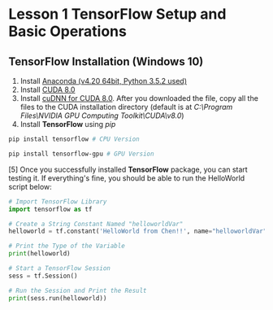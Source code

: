 # Lesson 1 TensorFlow Setup and Basic Operations

## TensorFlow Installation (Windows 10)
1. Install [Anaconda (v4.20 64bit, Python 3.5.2 used)](https://www.continuum.io/downloads)
2. Install [CUDA 8.0](https://developer.nvidia.com/cuda-downloads)
3. Install [cuDNN for CUDA 8.0](https://developer.nvidia.com/cudnn). After you downloaded the file, copy all the files to the CUDA installation directory (default is at *C:\Program Files\NVIDIA GPU Computing Toolkit\CUDA\v8.0*)
4. Install **TensorFlow** using *pip*
```bash
pip install tensorflow # CPU Version
```
```bash
pip install tensorflow-gpu # GPU Version
```
[5] Once you successfully installed **TensorFlow** package, you can start testing it. If everything's fine, you should be able to run the HelloWorld script below:
```python
# Import TensorFlow Library
import tensorflow as tf

# Create a String Constant Named "helloworldVar"
helloworld = tf.constant('HelloWorld from Chen!!', name="helloworldVar") 

# Print the Type of the Variable
print(helloworld)

# Start a TensorFlow Session
sess = tf.Session()

# Run the Session and Print the Result
print(sess.run(helloworld))
```
